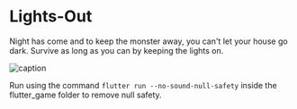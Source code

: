 # Lights-Out
Night has come and to keep the monster away, you can't let your house go dark. Survive as long as you can by keeping the lights on.

![caption](Lights-Out/preview.gif)

Run using the command `flutter run --no-sound-null-safety` inside the flutter_game folder to remove null safety.
